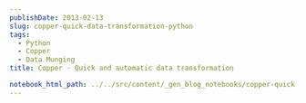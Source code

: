 ```yaml
---
publishDate: 2013-02-13
slug: copper-quick-data-transformation-python
tags:
  - Python
  - Copper
  - Data Munging
title: Copper - Quick and automatic data transformation

notebook_html_path: ../../src/content/_gen_blog_notebooks/copper-quick-data-transformation-python.html
---
```


